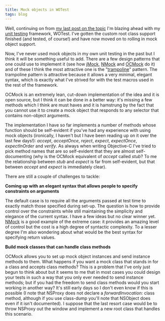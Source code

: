 ```yaml
---
title: Mock objects in WOTest
tags: blog
---
```


Well, continuing on from [my last post on the topic](http://wincent.dev/a/about/wincent/weblog/archives/2005/06/handling_except.php) I'm blazing ahead with my [unit testing](http://wincent.dev/a/about/wincent/weblog/archives/2005/06/unit_testing_an.php) framework, WOTest. I've gotten the custom root class support finished (and tested, of course!) and have now moved on to rolling in mock object support.

Now, I've never used mock objects in my own unit testing in the past but I think it will be something useful to add. There are a few design patterns that one could use to implement it (see how [jMock](http://www.jmock.org/getting-started.html), [NMock](http://www.nmock.org/) and [OCMock](http://www.mulle-kybernetik.com/software/OCMock/) do it) and of these I think the most attractive one is the "[trampoline](http://cocoadev.com/index.pl?HigherOrderMessaging)" pattern. The trampoline pattern is attractive because it allows a very minimal, elegant syntax, which is exactly what I've strived for with the test macros used in the rest of the framework.

OCMock is an extremely lean, cut-down implementation of the idea and it is open source, but I think it can be done in a better way: it's missing a few methods which I think are must haves and it is hamstrung by the fact that you cannot use it to create a mock object that responds to any selector that contains non-object arguments.

The implementation I have so far implements a number of methods whose function should be self-evident if you've had any experience with using mock objects (ironically, I haven't but I have been reading up on it over the last few days!): _accept_, _acceptOnce_, _reject_, _expect_, _expectOnce_, _expectInOrder_ and _verify_. As always when writing Objective-C I've tried to pick method names that are so self-evident that they are almost self-documenting (why is the OCMock equivalent of _accept_ called _stub_? To me the relationship between _stub_ and _expect_ is far from self-evident, but that between _accept_ and _expect_ is immediately clear).

There are still a couple of challenges to tackle:

**Coming up with an elegant syntax that allows people to specify constraints on arguments**

The default case is to require all the arguments passed at test time to exactly match those specified during set-up. The question is how to provide control over the constraints while still maintaining the simplicity and elegance of the current syntax. I have a few ideas but no clear winner yet. [NMock](http://www.nmock.org/) is a good example of the extreme case: it provides an amazing level of control but the cost is a high degree of syntactic complexity. To a lesser degree I'm also wondering about what would be the best syntax for specifying return values.

**Build mock classes that can handle class methods**

OCMock allows you to set up mock object instances and send instance methods to them. What happens if you want a mock class that stands in for a class and accepts class methods? This is a problem that I've only just begun to think about but it seems to me that in most cases you could design your tests in such a way that you only ever needed to send instance methods; but if you had the freedom to send class methods would you start working in another way? It's still early days so I don't even know if this is possible (I note that NSProxy does not declare a _forwardInvocation:_ class method, although if you use class-dump you'll note that NSObject does even if it isn't documented). I suppose that the last resort case would be to throw NSProxy out the window and implement a new root class that handles this scenario.
